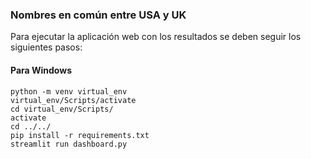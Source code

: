 ### Nombres en común entre USA y UK

Para ejecutar la aplicación web con los resultados se deben seguir los siguientes pasos:

#### Para Windows

```
python -m venv virtual_env
virtual_env/Scripts/activate
cd virtual_env/Scripts/
activate
cd ../../
pip install -r requirements.txt
streamlit run dashboard.py
```